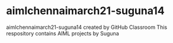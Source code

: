 # aimlchennaimarch21-suguna14
aimlchennaimarch21-suguna14 created by GitHub Classroom
This respository contains AIML projects by Suguna
